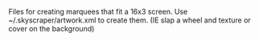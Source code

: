 Files for creating marquees that fit a 16x3 screen.  Use ~/.skyscraper/artwork.xml to create them.  (IE slap a wheel and texture or cover on the background)
